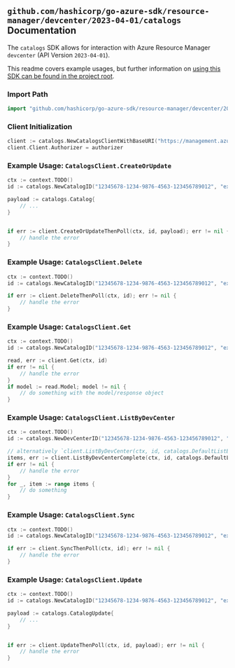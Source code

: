 
## `github.com/hashicorp/go-azure-sdk/resource-manager/devcenter/2023-04-01/catalogs` Documentation

The `catalogs` SDK allows for interaction with Azure Resource Manager `devcenter` (API Version `2023-04-01`).

This readme covers example usages, but further information on [using this SDK can be found in the project root](https://github.com/hashicorp/go-azure-sdk/tree/main/docs).

### Import Path

```go
import "github.com/hashicorp/go-azure-sdk/resource-manager/devcenter/2023-04-01/catalogs"
```


### Client Initialization

```go
client := catalogs.NewCatalogsClientWithBaseURI("https://management.azure.com")
client.Client.Authorizer = authorizer
```


### Example Usage: `CatalogsClient.CreateOrUpdate`

```go
ctx := context.TODO()
id := catalogs.NewCatalogID("12345678-1234-9876-4563-123456789012", "example-resource-group", "devCenterValue", "catalogValue")

payload := catalogs.Catalog{
	// ...
}


if err := client.CreateOrUpdateThenPoll(ctx, id, payload); err != nil {
	// handle the error
}
```


### Example Usage: `CatalogsClient.Delete`

```go
ctx := context.TODO()
id := catalogs.NewCatalogID("12345678-1234-9876-4563-123456789012", "example-resource-group", "devCenterValue", "catalogValue")

if err := client.DeleteThenPoll(ctx, id); err != nil {
	// handle the error
}
```


### Example Usage: `CatalogsClient.Get`

```go
ctx := context.TODO()
id := catalogs.NewCatalogID("12345678-1234-9876-4563-123456789012", "example-resource-group", "devCenterValue", "catalogValue")

read, err := client.Get(ctx, id)
if err != nil {
	// handle the error
}
if model := read.Model; model != nil {
	// do something with the model/response object
}
```


### Example Usage: `CatalogsClient.ListByDevCenter`

```go
ctx := context.TODO()
id := catalogs.NewDevCenterID("12345678-1234-9876-4563-123456789012", "example-resource-group", "devCenterValue")

// alternatively `client.ListByDevCenter(ctx, id, catalogs.DefaultListByDevCenterOperationOptions())` can be used to do batched pagination
items, err := client.ListByDevCenterComplete(ctx, id, catalogs.DefaultListByDevCenterOperationOptions())
if err != nil {
	// handle the error
}
for _, item := range items {
	// do something
}
```


### Example Usage: `CatalogsClient.Sync`

```go
ctx := context.TODO()
id := catalogs.NewCatalogID("12345678-1234-9876-4563-123456789012", "example-resource-group", "devCenterValue", "catalogValue")

if err := client.SyncThenPoll(ctx, id); err != nil {
	// handle the error
}
```


### Example Usage: `CatalogsClient.Update`

```go
ctx := context.TODO()
id := catalogs.NewCatalogID("12345678-1234-9876-4563-123456789012", "example-resource-group", "devCenterValue", "catalogValue")

payload := catalogs.CatalogUpdate{
	// ...
}


if err := client.UpdateThenPoll(ctx, id, payload); err != nil {
	// handle the error
}
```
